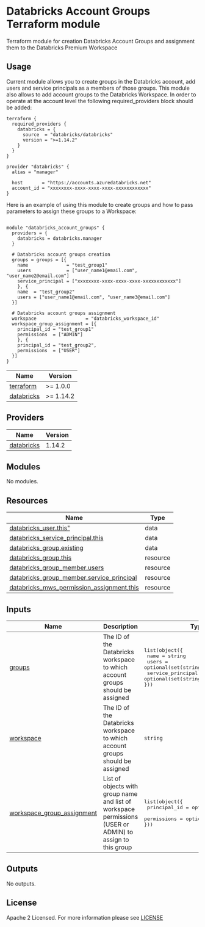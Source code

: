 # Databricks Account Groups Terraform module
Terraform module for creation Databricks Account Groups and assignment them
to the Databricks Premium Workspace

## Usage
Current module allows you to create groups in the Databricks account, add users 
and service principals as a members of those groups. This module also allows to
add account groups to the Databricks Workspace.
In order to operate at the account level the following required_providers block
should be added:

```hcl
terraform {
  required_providers {
    databricks = {
      source  = "databricks/databricks"
      version = ">=1.14.2"
    }
  }
}

provider "databricks" {
  alias = "manager"

  host       = "https://accounts.azuredatabricks.net"
  account_id = "xxxxxxxx-xxxx-xxxx-xxxx-xxxxxxxxxxxx" 
}
```
Here is an example of using this module to create groups and how to pass parameters
to assign these groups to a Workspace:
```hcl

module "databricks_account_groups" {
  providers = {
    databricks = databricks.manager
  }

  # Databricks account groups creation
  groups = groups = [{
    name              = "test_group1"
    users             = ["user_name1@email.com", "user_name2@email.com"]
    service_principal = ["xxxxxxxx-xxxx-xxxx-xxxx-xxxxxxxxxxxx"]
    }, {
    name  = "test_group2"
    users = ["user_name1@email.com", "user_name3@email.com"]
  }]

  # Databricks account groups assignment
  workspace                  = "databricks_workspace_id"
  workspace_group_assignment = [{
    principal_id = "test_group1"
    permissions  = ["ADMIN"]
    }, {
    principal_id = "test_group2",
    permissions  = ["USER"]
  }]
}
```

| Name                                                                         | Version   |
| ---------------------------------------------------------------------------- | --------- |
| <a name="requirement_terraform"></a> [terraform](#requirement\_terraform)    | >= 1.0.0  |
| <a name="requirement_databricks"></a> [databricks](#requirement\_databricks) | >= 1.14.2 |

## Providers

| Name                                                                   | Version |
| ---------------------------------------------------------------------- | ------- |
| <a name="provider_databricks"></a> [databricks](#provider\_databricks) | 1.14.2  |

## Modules

No modules.

## Resources

| Name                                                                                                                                                       | Type     |
| ---------------------------------------------------------------------------------------------------------------------------------------------------------- | -------- |
| [databricks_user.this"](https://registry.terraform.io/providers/databricks/databricks/latest/docs/resources/sql_global_config)                             | data     |
| [databricks_service_principal.this](https://registry.terraform.io/providers/databricks/databricks/latest/docs/data-sources/service_principal)              | data     |
| [databricks_group.existing](https://registry.terraform.io/providers/databricks/databricks/latest/docs/data-sources/group)                                  | data     |
| [databricks_group.this](https://registry.terraform.io/providers/databricks/databricks/latest/docs/resources/group)                                         | resource |
| [databricks_group_member.users](https://registry.terraform.io/providers/databricks/databricks/latest/docs/resources/group_member)                          | resource |
| [databricks_group_member.service_principal](https://registry.terraform.io/providers/databricks/databricks/latest/docs/resources/group_member)              | resource |
| [databricks_mws_permission_assignment.this](https://registry.terraform.io/providers/databricks/databricks/latest/docs/resources/mws_permission_assignment) | resource |

## Inputs

| Name                                                                                                                 | Description                                                                                               | Type                                                                                                                                                          | Default | Required |
| -------------------------------------------------------------------------------------------------------------------- | --------------------------------------------------------------------------------------------------------- | ------------------------------------------------------------------------------------------------------------------------------------------------------------- | ------- | :------: |
| <a name="input_groups"></a> [groups](#input\_groups)                                                                 | The ID of the Databricks workspace to which account groups should be assigned                             | <pre>list(object({<br>  name              = string<br>  users             = optional(set(string))<br>  service_principal = optional(set(string))<br>}))</pre> | []      |    no    |
| <a name="input_workspace"></a> [workspace](#input\_workspace)                                                        | The ID of the Databricks workspace to which account groups should be assigned                             | `string`                                                                                                                                                      | "null"  |    no    |
| <a name="input_workspace_group_assignment"></a> [workspace\_group\_assignment](#input\_workspace\_group\_assignment) | List of objects with group name and list of workspace permissions (USER or ADMIN) to assign to this group | <pre>list(object({<br>  principal_id = optional(string),<br>  permissions  = optional(list(string))<br>}))</pre>                                              | []      |    no    |

## Outputs

No outputs.
<!-- END_TF_DOCS -->
## License

Apache 2 Licensed. For more information please see [LICENSE](https://github.com/data-platform-hq/terraform-databricks-databricks-account-groups/blob/main/LICENSE)
